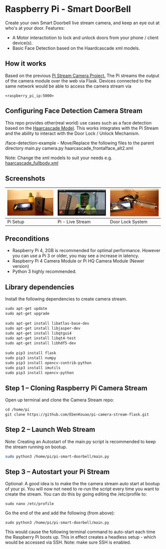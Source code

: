 # Raspberry Pi - Smart DoorBell

Create your own Smart Doorbell live stream camera, and keep an eye out at who's at your door. 
Features: 
- A Motor interactiotion to lock and unlock doors from your phone / client device(s). 
- Basic Face Detection based on the Haardcascade xml models.

## How it works
Based on the previous [Pi Stream Camera Project.](https://github.com/EbenKouao/pi-camera-stream-flask)
The Pi streams the output of the camera module over the web via Flask. Devices connected to the same network would be able to access the camera stream via

```
<raspberry_pi_ip:5000> 
```
## Configuring Face Detection Camera Stream

This repo provides other(real world) use cases such as a face detection based on the [Haarcascade Model](https://github.com/opencv/opencv/tree/master/data/haarcascades). This works integrates with the Pi Stream and the ability to interact with the Door Lock / Unlock Mechanism.

/face-detection-example - Move/Replace the following files to the parent directory
main.py
camera.py
haarcascade_frontalface_alt2.xml

Note: Change the xml models to suit your needs e.g. [haarcascade_fullbody.xml](https://github.com/opencv/opencv/blob/master/data/haarcascades/haarcascade_fullbody.xml)

## Screenshots
| ![Setup](readme/pi-door-bell-setup.jpg) | ![Live Pi Camera Stream](readme/pi-stream-face-detection.jpg) |![Door Lock](readme/pi-doorlock-motor.jpg)
|---|---|---|
| Pi Setup | Pi - Live Stream | Door Lock System

## Preconditions

* Raspberry Pi 4, 2GB is recommended for optimal performance. However you can use a Pi 3 or older, you may see a increase in latency.
* Raspberry Pi 4 Camera Module or Pi HQ Camera Module (Newer version)
* Python 3 highly recommended.

## Library dependencies
Install the following dependencies to create camera stream.

```
sudo apt-get update 
sudo apt-get upgrade

sudo apt-get install libatlas-base-dev
sudo apt-get install libjasper-dev
sudo apt-get install libqtgui4 
sudo apt-get install libqt4-test
sudo apt-get install libhdf5-dev

sudo pip3 install flask
sudo pip3 install numpy
sudo pip3 install opencv-contrib-python
sudo pip3 install imutils
sudo pip3 install opencv-python
```


## Step 1 – Cloning Raspberry Pi Camera Stream
Open up terminal and clone the Camera Stream repo:

```
cd /home/pi
git clone https://github.com/EbenKouao/pi-camera-stream-flask.git
```

## Step 2 – Launch Web Stream

Note: Creating an Autostart of the main.py script is recommended to keep the stream running on bootup.
```bash cd modules
sudo python3 /home/pi/pi-smart-doorbell/main.py
```

## Step 3 – Autostart your Pi Stream

Optional: A good idea is to make the the camera stream auto start at bootup of your pi. You will now not need to re-run the script every time you want to create the stream. You can do this by going editing the /etc/profile to:

```
sudo nano /etc/profile
```

Go the end of the and add the following (from above):

```
sudo python3 /home/pi/pi-smart-doorbell/main.py
```
This would cause the following terminal command to auto-start each time the Raspberry Pi boots up. This in effect creates a headless setup - which would be accessed via SSH. 
Note: make sure SSH is enabled.

